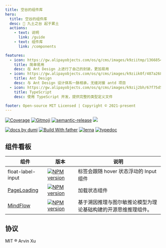 ```yaml
---
title: 空谷的组件库
hero:
  title: 空谷的组件库
  desc: 🌈 九土之台 起于累土
  actions:
    - text: 说明
      link: /guide
    - text: 组件库
      link: /components

features:
  - icon: https://gw.alipayobjects.com/os/q/cms/images/k9ziitmp/13668549-b393-42a2-97c3-a6365ba87ac2_w96_h96.png
    title: 简单易用
    desc: 在 Ant Design 上进行了自己的封装，更加易用
  - icon: https://gw.alipayobjects.com/os/q/cms/images/k9ziik0f/487a2685-8f68-4c34-824f-e34c171d0dfd_w96_h96.png
    title: Ant Design
    desc: 与 Ant Design 设计体系一脉相承，无缝对接 antd 项目
  - icon: https://gw.alipayobjects.com/os/q/cms/images/k9zij2bh/67f75d56-0d62-47d6-a8a5-dbd0cb79a401_w96_h96.png
    title: TypeScript
    desc: 使用 TypeScript 开发，提供完整的类型定义文件

footer: Open-source MIT Licensed | Copyright © 2021-present
---
```


[![Coverage][coverage]][codecov-url] [![Gitmoji][gitmoji]][gitmoji-url] [![semantic-release][semantic-release]][semantic-release-repo] ![][license-url]

[![ docs by dumi][dumi-url]](https://d.umijs.org/) [![Build With father][father-url]](https://github.com/umijs/father/) [![lerna](https://img.shields.io/badge/maintained%20with-lerna-cc00ff.svg)][lerna-url] [![typedoc](https://img.shields.io/badge/API%20by-typedoc-9600ff.svg)](https://typedoc.org/)

<!-- umi url -->

[lerna-url]: https://lernajs.io/
[dumi-url]: https://img.shields.io/badge/docs%20by-dumi-blue
[father-url]: https://img.shields.io/badge/build%20with-father-028fe4.svg

<!-- badage url -->

[gitmoji]: https://img.shields.io/badge/Gitmoji-%20😜%20😍-FFDD67.svg
[gitmoji-url]: https://gitmoji.carloscuesta.me/
[semantic-release]: https://img.shields.io/badge/%20%20%F0%9F%93%A6%F0%9F%9A%80-semantic--release-e10079.svg
[semantic-release-repo]: https://github.com/semantic-release/semantic-release
[license-url]: https://img.shields.io/github/license/arvinxx/gitmoji-commit-workflow

<!-- Github CI -->

[test-ci]: https://github.com/arvinxx/components/workflows/Test%20CI/badge.svg
[release-ci]: https://github.com/arvinxx/components/workflows/Release%20CI/badge.svg
[test-ci-url]: https://github.com/arvinxx/components/actions?query=workflow%3A%22Test+CI%22
[deploy-ci-url]: https://github.com/arvinxx/components/actions?query=workflow%3A%22Release+CI%22
[coverage]: https://codecov.io/gh/arvinxx/components/branch/master/graph/badge.svg
[codecov-url]: https://codecov.io/gh/arvinxx/components/branch/master

## 组件看板

| 组件                                           | 版本                                                                             | 说明                                                           |
| ---------------------------------------------- | -------------------------------------------------------------------------------- | -------------------------------------------------------------- |
| float-label-input                              | [![NPM version][float-label-input-version-image]][float-label-input-version-url] | 标签会跟随 hover 状态浮动的 Input 组件                         |
| [PageLoading](/components/common/page-loading) | [![NPM version][page-loading-version-image]][page-loading-version-url]           | 加载状态组件                                                   |
| [MindFlow](/components/biz/mindflow)           | [![NPM version][mindflow-version-image]][mindflow-version-url]                   | 基于溯因推理与图尔敏推论模型为理论基础构建的开源思维推理组件。 |

[float-label-input-version-image]: http://img.shields.io/npm/v/@arvinxu/float-label-input.svg?color=deepgreen&label=latest
[float-label-input-version-url]: http://npmjs.org/package/@arvinxu/float-label-input
[page-loading-version-image]: http://img.shields.io/npm/v/@arvinxu/page-loading.svg?color=deepgreen&label=latest
[page-loading-version-url]: http://npmjs.org/package/@arvinxu/page-loading
[mindflow-version-image]: http://img.shields.io/npm/v/@arvinxu/mindflow.svg?color=deepgreen&label=latest
[mindflow-version-url]: http://npmjs.org/package/@arvinxu/mindflow

## 协议

MIT ® Arvin Xu
